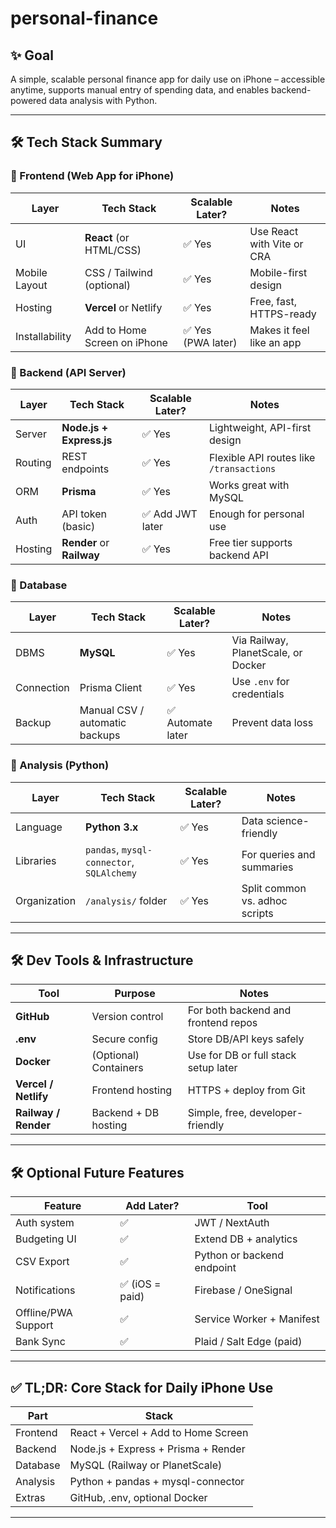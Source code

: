 # personal-finance

## ✨ Goal

A simple, scalable personal finance app for daily use on iPhone – accessible anytime, supports manual entry of spending data, and enables backend-powered data analysis with Python.

---

## 🛠️ Tech Stack Summary

### 📂 Frontend (Web App for iPhone)

| Layer          | Tech Stack                   | Scalable Later?   | Notes                      |
| -------------- | ---------------------------- | ----------------- | -------------------------- |
| UI             | **React** (or HTML/CSS)      | ✅ Yes             | Use React with Vite or CRA |
| Mobile Layout  | CSS / Tailwind (optional)    | ✅ Yes             | Mobile-first design        |
| Hosting        | **Vercel** or Netlify        | ✅ Yes             | Free, fast, HTTPS-ready    |
| Installability | Add to Home Screen on iPhone | ✅ Yes (PWA later) | Makes it feel like an app  |

### 🔗 Backend (API Server)

| Layer   | Tech Stack                | Scalable Later? | Notes                                    |
| ------- | ------------------------- | --------------- | ---------------------------------------- |
| Server  | **Node.js + Express.js**  | ✅ Yes           | Lightweight, API-first design            |
| Routing | REST endpoints            | ✅ Yes           | Flexible API routes like `/transactions` |
| ORM     | **Prisma**                | ✅ Yes           | Works great with MySQL                   |
| Auth    | API token (basic)         | ✅ Add JWT later | Enough for personal use                  |
| Hosting | **Render** or **Railway** | ✅ Yes           | Free tier supports backend API           |

### 📆 Database

| Layer      | Tech Stack                     | Scalable Later?  | Notes                               |
| ---------- | ------------------------------ | ---------------- | ----------------------------------- |
| DBMS       | **MySQL**                      | ✅ Yes            | Via Railway, PlanetScale, or Docker |
| Connection | Prisma Client                  | ✅ Yes            | Use `.env` for credentials          |
| Backup     | Manual CSV / automatic backups | ✅ Automate later | Prevent data loss                   |

### 🔬 Analysis (Python)

| Layer        | Tech Stack                                | Scalable Later? | Notes                          |
| ------------ | ----------------------------------------- | --------------- | ------------------------------ |
| Language     | **Python 3.x**                            | ✅ Yes           | Data science-friendly          |
| Libraries    | `pandas`, `mysql-connector`, `SQLAlchemy` | ✅ Yes           | For queries and summaries      |
| Organization | `/analysis/` folder                       | ✅ Yes           | Split common vs. adhoc scripts |

---

## 🛠️ Dev Tools & Infrastructure

| Tool                 | Purpose               | Notes                                |
| -------------------- | --------------------- | ------------------------------------ |
| **GitHub**           | Version control       | For both backend and frontend repos  |
| **.env**             | Secure config         | Store DB/API keys safely             |
| **Docker**           | (Optional) Containers | Use for DB or full stack setup later |
| **Vercel / Netlify** | Frontend hosting      | HTTPS + deploy from Git              |
| **Railway / Render** | Backend + DB hosting  | Simple, free, developer-friendly     |

---

## 🛠️ Optional Future Features

| Feature             | Add Later?     | Tool                       |
| ------------------- | -------------- | -------------------------- |
| Auth system         | ✅              | JWT / NextAuth             |
| Budgeting UI        | ✅              | Extend DB + analytics      |
| CSV Export          | ✅              | Python or backend endpoint |
| Notifications       | ✅ (iOS = paid) | Firebase / OneSignal       |
| Offline/PWA Support | ✅              | Service Worker + Manifest  |
| Bank Sync           | ✅              | Plaid / Salt Edge (paid)   |

---

## ✅ TL;DR: Core Stack for Daily iPhone Use

| Part     | Stack                               |
| -------- | ----------------------------------- |
| Frontend | React + Vercel + Add to Home Screen |
| Backend  | Node.js + Express + Prisma + Render |
| Database | MySQL (Railway or PlanetScale)      |
| Analysis | Python + pandas + mysql-connector   |
| Extras   | GitHub, .env, optional Docker       |

---

